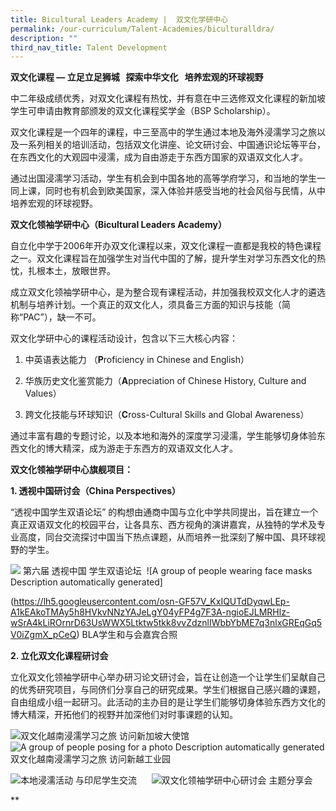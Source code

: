 ```yaml
---
title: Bicultural Leaders Academy |  双文化学研中心
permalink: /our-curriculum/Talent-Academies/biculturalldra/
description: ""
third_nav_title: Talent Development
---
```

**双文化课程 — 立足立足狮城   探索中华文化   培养宏观的环球视野**

中二年级成绩优秀，对双文化课程有热忱，并有意在中三选修双文化课程的新加坡学生可申请由教育部颁发的双文化课程奖学金（BSP Scholarship）。

  

双文化课程是一个四年的课程，中三至高中的学生通过本地及海外浸濡学习之旅以及一系列相关的培训活动，包括双文化讲座、论文研讨会、中国通识论坛等平台，在东西文化的大观园中浸濡，成为自由游走于东西方国家的双语双文化人才。

  

通过出国浸濡学习活动，学生有机会到中国各地的高等学府学习，和当地的学生一同上课，同时也有机会到欧美国家，深入体验并感受当地的社会风俗与民情，从中培养宏观的环球视野。

  


**双文化领袖学研中心（Bicultural Leaders Academy）**

自立化中学于2006年开办双文化课程以来，双文化课程一直都是我校的特色课程之一。双文化课程旨在加强学生对当代中国的了解，提升学生对学习东西文化的热忱，扎根本土，放眼世界。

  

成立双文化领袖学研中心，是为整合现有课程活动，并加强我校双文化人才的遴选机制与培养计划。一个真正的双文化人，须具备三方面的知识与技能（简称“PAC”），缺一不可。

  

双文化学研中心的课程活动设计，包含以下三大核心内容：

1.  中英语表达能力 （**P**roficiency in Chinese and English）
    
2.  华族历史文化鉴赏能力（**A**ppreciation of Chinese History, Culture and Values）
    
3.  跨文化技能与环球知识（**C**ross-Cultural Skills and Global Awareness）
    

  

通过丰富有趣的专题讨论，以及本地和海外的深度学习浸濡，学生能够切身体验东西文化的博大精深，成为游走于东西方的双语双文化人才。




**双文化领袖学研中心旗舰项目：**


**1.  透视中国研讨会（China Perspectives）**
    
“透视中国学生双语论坛” 的构想由通商中国与立化中学共同提出，旨在建立一个真正双语双文化的校园平台，让各具东、西方视角的演讲嘉宾，从独特的学术及专业高度，同台交流探讨中国当下热点课题，从而培养一批深刻了解中国、具环球视野的学生。

![](https://lh6.googleusercontent.com/_P4TJg7GJWD3y8MdSBk5oknxbfNfmevKSgiNN7KlwjKJSriALLFlLmx9UI--NSJvxgdTe1Lkl8RnNHq8PKbC0XDFd3qdc8Q34ZZlsDieotGCpy4ejanX6HWQ3g2kKpk1HAsSNzWhpSTM5r0tF4GCxg) 第六届 透视中国 学生双语论坛  ![A group of people wearing face masks
Description automatically generated]

(https://lh5.googleusercontent.com/osn-GF57V_KxIQUTdDyqwLEp-A1kEAkoTMAy5h8HVkvNNzYAJeLgY04yFP4g7F3A-ngioEJLMRHlz-wSrA4kLiROrnrD63UsWWX5Ltktw5tkk8vvZdznlIWbbYbME7q3nlxGREqGq5V0iZgmX_pCeQ) BLA学生和与会嘉宾合照      
                   

**2.  立化双文化课程研讨会**
    
立化双文化领袖学研中心举办研习论文研讨会，旨在让创造一个让学生们呈献自己的优秀研究项目，与同侪们分享自己的研究成果。学生们根据自己感兴趣的课题，自由组成小组一起研习。此活动的主办目的是让学生们能够切身体验东西方文化的博大精深，开拓他们的视野并加深他们对时事课题的认知。

![](https://lh3.googleusercontent.com/-5WjXmXhZDfBjqqIbXNpIDWtR1oWnrPN12Z7Xe4ZvPuU0Wyy8MeJE9p8gaASpnwfgHNFipW7qTiuZLhT5LnqhvJqzFV0XIkvQlfF_wctr3ZqIrTbzFVBaI5wNqZbTm44yIAC2L7XPio8F1zrfvYsuw)双文化越南浸濡学习之旅 访问新加坡大使馆 ![A group of people posing for a photo
Description automatically generated](https://lh6.googleusercontent.com/nZ_T0ACQj4-zHKuQjncBGLkcszchERqhjjQPqogr3cmisDsxoLXKyTGppi9R9X-p725J1kZx9B8E4gS8SyN5FZsSh1UVCTcT0X0j3EDQAkn50JRIh7ZcfkK1ZIOZPyn-a91jsBZX4zLNDghrlk6TzQ) 双文化越南浸濡学习之旅 访问新越工业园
  

![](https://lh6.googleusercontent.com/L_gXZ_tPDhGcMK9wte2YYZvd07soDMK5925EDxSnFgkJHwHH2_-Ks-z213CDdxlxzKUbeRcAEef8Xkcal989dy1zN5LnIcy5nFtXp3UX6qhGcwOYHC39Ck1_Yfj8oOtfOaVKi8Uam0ZdDyJIRiXBNA)本地浸濡活动 与印尼学生交流      ![](https://lh5.googleusercontent.com/mMzgWI1ywI0AEWhHRKax-RA_K4O3IMZFw4mBIJaJKUaJ2z_DduAuXKyhnEIRQ_1tXlH4gMOp-k87lXZnzVoAZIpjdC4E_eW1TkaIArAC7Rn8wXfGfHiHYfnaibinbSpebxF1DgphWaWKwzua6GdnAw)双文化领袖学研中心研讨会 主题分享会

**